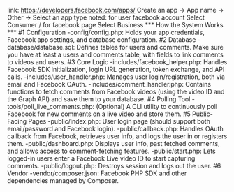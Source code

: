 link: https://developers.facebook.com/apps/ 
Create an app -> App name -> Other -> Select an app type
    noted: for user facebook account Select Consumer / for facebook page Select Business 
*** How the System Works ***
#1 Configuration
    -config/config.php: Holds your app credentials, Facebook app settings, and database configuration.
#2 Database
    -database/database.sql: Defines tables for users and comments. Make sure you have at least a users and comments table, with fields to link comments to videos and users.
#3 Core Logic
    -includes/facebook_helper.php: Handles Facebook SDK initialization, login URL generation, token exchange, and API calls.
    -includes/user_handler.php: Manages user login/registration, both via email and Facebook OAuth.
    -includes/comment_handler.php: Contains functions to fetch comments from Facebook videos (using the video ID and the Graph API) and save them to your database.
#4 Polling Tool
    -tools/poll_live_comments.php: (Optional) A CLI utility to continuously poll Facebook for new comments on a live video and store them.
#5 Public-Facing Pages
    -public/index.php: User login page (should support both email/password and Facebook login).
    -public/callback.php: Handles OAuth callback from Facebook, retrieves user info, and logs the user in or registers them.
    -public/dashboard.php: Displays user info, past fetched comments, and allows access to comment-fetching features.
    -public/start.php: Lets logged-in users enter a Facebook Live video ID to start capturing comments.
    -public/logout.php: Destroys session and logs out the user.
#6 Vendor
    -vendor/composer.json: Facebook PHP SDK and other dependencies managed by Composer.
